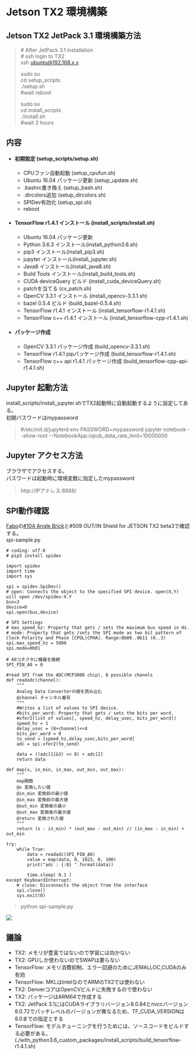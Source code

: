 # Jetson TX2 環境構築

## Jetson TX2 JetPack 3.1 環境構築方法
> \# After JetPack 3.1 installation  
> \# ssh login to TX2  
> ssh ubuntu@192.168.x.x  
> 
> sudo su  
> cd setup_scripts  
> ./setup.sh  
> \#wait reboot  
> 
> sudo su  
> cd install_scripts  
> ./install.sh  
> \#wait 2 hours  

## 内容
* #### 初期設定 (setup_scripts/setup.sh)
  * CPUファン自動起動 (setup_cpufun.sh)
  * Ubuntu 16.04 パッケージ更新 (setup_update.sh)
  * .bashrc書き換え (setup_bash.sh)
  * .dircolors追加 (setup_dircolors.sh)
  * SPIDev有効化 (setup_spi.sh)
  * reboot
* #### TensorFlow r1.4.1 インストール (install_scripts/install.sh)
  * Ubuntu 16.04 パッケージ更新
  * Python 3.6.3 インストール(install_python3.6.sh)
  * pip3 インストール(install_pip3.sh)
  * jupyter インストール(install_jupyter.sh)
  * Java8 インストール(install_java8.sh)
  * Build Tools インストール(install_build_tools.sh)
  * CUDA deviceQuery ビルド (install_cuda_deviceQuery.sh)
  * patchを当てる (cv_patch.sh)
  * OpenCV 3.3.1 インストール (install_opencv-3.3.1.sh)
  * bazel 0.5.4 ビルド (build_bazel-0.5.4.sh)
  * TensorFlow r1.4.1 インストール (install_tensorflow-r1.4.1.sh)
  * TensorFlow c++ r1.4.1 インストール (install_tensorflow-cpp-r1.4.1.sh)
* #### パッケージ作成
  * OpenCV 3.3.1 パッケージ作成 (build_opencv-3.3.1.sh)
  * TensorFlow r1.4.1 pipパッケージ作成 (build_tensorflow-r1.4.1.sh)
  * TensorFlow c++ api r1.4.1 パッケージ作成 (build_tensorflow-cpp-api-r1.4.1.sh)

## Jupyter 起動方法
install_scripts/install_jupyter.shでTX2起動時に自動起動するように設定してある。  
初期パスワードはmypassword
> #/etc/init.d/jupyterd
> env PASSWORD=mypassword jupyter notebook --allow-root --NotebookApp.iopub_data_rate_limit=10000000

## Jupyter アクセス方法
ブラウザでアクセスする。  
パスワードは起動時に環境変数に指定したmypassword  
> http://IPアドレス:8888/

## SPI動作確認
[Fabo](http://fabo.io)の[#104 Angle Brick](http://fabo.io/104.html)と#509 OUT/IN Shield for JETSON TX2 beta3で確認する。  
spi-sample.py
```
# coding: utf-8
# pip3 install spidev

import spidev
import time
import sys

spi = spidev.SpiDev()
# open: Connects the object to the specified SPI device. open(X,Y) will open /dev/spidev-X.Y
bus=3
device=0
spi.open(bus,device)

# SPI Settings
# max_speed_hz: Property that gets / sets the maximum bus speed in Hz.
# mode: Property that gets /sets the SPI mode as two bit pattern of Clock Polarity and Phase [CPOL|CPHA]. Range:0b00..0b11 (0..3)
spi.max_speed_hz = 5000
spi.mode=0b01

# A0コネクタに機器を接続
SPI_PIN_A0 = 0

#read SPI from the ADC(MCP3008 chip), 8 possible chanels
def readadc(channel):
    """
    Analog Data Converterの値を読み込む
    @channel チャンネル番号
    """    
    #Writes a list of values to SPI device.
    #bits_per_word: Property that gets / sets the bits per word.
    #xfer2(list of values[, speed_hz, delay_usec, bits_per_word])
    speed_hz = 1
    delay_usec = (8+channel)<<4
    bits_per_word = 0
    to_send = [speed_hz,delay_usec,bits_per_word]
    adc = spi.xfer2(to_send)

    data = ((adc[1]&3) << 8) + adc[2]
    return data

def map(x, in_min, in_max, out_min, out_max):
    """
    map関数
    @x 変換したい値
    @in_min 変換前の最小値
    @in_max 変換前の最大値
    @out_min 変換後の最小
    @out_max 変換後の最大値
    @return 変換された値
    """
    return (x - in_min) * (out_max - out_min) // (in_max - in_min) + out_min

try:
    while True:
        data = readadc(SPI_PIN_A0)
        value = map(data, 0, 1023, 0, 100)
        print("adc : {:8} ".format(data))
        
        time.sleep( 0.1 )
except KeyboardInterrupt:
    # close: Disconnects the object from the interface
    spi.close()
    sys.exit(0)
```
> python spi-sample.py

![](./spi_sample_result.png)


## 議論
 * TX2: メモリが豊富ではないので学習には向かない
 * TX2: GPUしか使わないのでSWAPは要らない
 * TensorFlow: メモリ消費抑制、エラー回避のためにJEMALLOC,CUDAのみ有効
 * TensorFlow: MKLはIntelなのでARMのTX2では使わない
 * TX2: DenverコアはOpenCVビルドに失敗するので使わない
 * TX2: パッケージはARM64で作成する
 * TX2: JetPack 3.1にはCUDAライブラリバージョン8.0.84とnvccバージョン8.0.72でパッチレベルのバージョンが異なるため、TF_CUDA_VERSIONは8.0までの指定とする
 * TensorFlow: モデルチューニングを行うためには、ソースコードをビルドする必要がある。(./with_python3.6_custom_packages/install_scripts/build_tensorflow-r1.4.1.sh)
